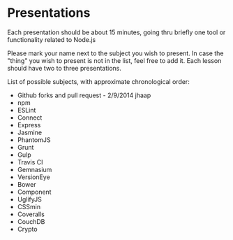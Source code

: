 # Presentations

Each presentation should be about 15 minutes, going thru briefly one tool or functionality related to Node.js

Please mark your name next to the subject you wish to present. In case the "thing" you wish to present is not in the
list, feel free to add it.
Each lesson should have two to three presentations.

List of possible subjects, with approximate chronological order:

- Github forks and pull request - 2/9/2014 jhaap
- npm
- ESLint
- Connect
- Express
- Jasmine
- PhantomJS
- Grunt
- Gulp
- Travis CI
- Gemnasium 
- VersionEye
- Bower 
- Component
- UglifyJS
- CSSmin
- Coveralls
- CouchDB
- Crypto
